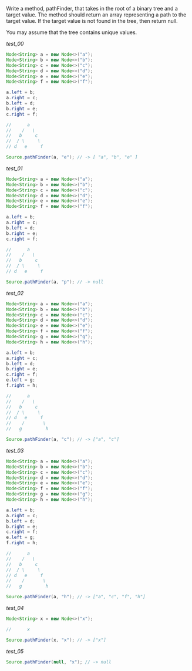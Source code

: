 Write a method, pathFinder, that takes in the root of a binary tree and a target value. The method should return an array representing a path to the target value. If the target value is not found in the tree, then return null.

You may assume that the tree contains unique values.

_test_00_

```java
Node<String> a = new Node<>("a");
Node<String> b = new Node<>("b");
Node<String> c = new Node<>("c");
Node<String> d = new Node<>("d");
Node<String> e = new Node<>("e");
Node<String> f = new Node<>("f");

a.left = b;
a.right = c;
b.left = d;
b.right = e;
c.right = f;

//      a
//    /   \
//   b     c
//  / \     \
// d   e     f

Source.pathFinder(a, "e"); // -> [ "a", "b", "e" ]
```

_test_01_

```java
Node<String> a = new Node<>("a");
Node<String> b = new Node<>("b");
Node<String> c = new Node<>("c");
Node<String> d = new Node<>("d");
Node<String> e = new Node<>("e");
Node<String> f = new Node<>("f");

a.left = b;
a.right = c;
b.left = d;
b.right = e;
c.right = f;

//      a
//    /   \
//   b     c
//  / \     \
// d   e     f

Source.pathFinder(a, "p"); // -> null
```

_test_02_

```java
Node<String> a = new Node<>("a");
Node<String> b = new Node<>("b");
Node<String> c = new Node<>("c");
Node<String> d = new Node<>("d");
Node<String> e = new Node<>("e");
Node<String> f = new Node<>("f");
Node<String> g = new Node<>("g");
Node<String> h = new Node<>("h");

a.left = b;
a.right = c;
b.left = d;
b.right = e;
c.right = f;
e.left = g;
f.right = h;

//      a
//    /   \
//   b     c
//  / \     \
// d   e     f
//    /       \
//   g         h

Source.pathFinder(a, "c"); // -> ["a", "c"]
```

_test_03_

```java
Node<String> a = new Node<>("a");
Node<String> b = new Node<>("b");
Node<String> c = new Node<>("c");
Node<String> d = new Node<>("d");
Node<String> e = new Node<>("e");
Node<String> f = new Node<>("f");
Node<String> g = new Node<>("g");
Node<String> h = new Node<>("h");

a.left = b;
a.right = c;
b.left = d;
b.right = e;
c.right = f;
e.left = g;
f.right = h;

//      a
//    /   \
//   b     c
//  / \     \
// d   e     f
//    /       \
//   g         h

Source.pathFinder(a, "h"); // -> ["a", "c", "f", "h"]
```

_test_04_

```java
Node<String> x = new Node<>("x");

//      x

Source.pathFinder(x, "x"); // -> ["x"]
```

_test_05_

```java
Source.pathFinder(null, "x"); // -> null
```
